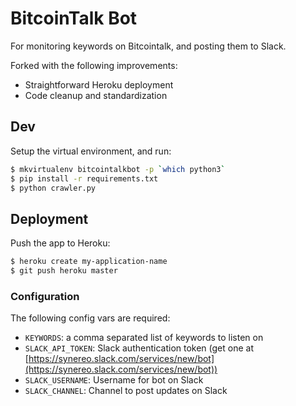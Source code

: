 # BitcoinTalk Bot

For monitoring keywords on Bitcointalk, and posting them to Slack.

Forked with the following improvements:
 - Straightforward Heroku deployment
 - Code cleanup and standardization

## Dev

Setup the virtual environment, and run:

```bash
$ mkvirtualenv bitcointalkbot -p `which python3`
$ pip install -r requirements.txt
$ python crawler.py
```

## Deployment

Push the app to Heroku:

```bash
$ heroku create my-application-name
$ git push heroku master
```

### Configuration

The following config vars are required:
 - `KEYWORDS`: a comma separated list of keywords to listen on
 - `SLACK_API_TOKEN`: Slack authentication token (get one at [https://synereo.slack.com/services/new/bot](https://synereo.slack.com/services/new/bot))
 - `SLACK_USERNAME`: Username for bot on Slack
 - `SLACK_CHANNEL`: Channel to post updates on Slack
